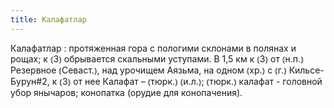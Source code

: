 ```yaml
---
title: Калафатлар
---
```


Калафатлар
: протяженная гора с пологими склонами в полянах и рощах; к ⦅З⦆ обрывается скальными уступами. В 1,5 км к ⦅З⦆ от ⦅н.п.⦆ Резервное ⦅Севаст.⦆, над урочищем Аязьма, на одном ⦅хр.⦆ с ⦅г.⦆ Кильсе-Бурун#2, к ⦅З⦆ от нее Калафат – ⦅тюрк.⦆ ⦅и.л.⦆; ⦅тюрк.⦆ калафат - головной убор янычаров; конопатка (орудие для конопачения).
